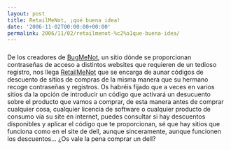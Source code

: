 ```yaml
---
layout: post
title: RetailMeNot, ¡qué buena idea!
date: '2006-11-02T00:00:00+00:00'
permalink: 2006/11/02/retailmenot-%c2%a1que-buena-idea/
---
```

<a href="http://www.retailmenot.com/"><img style="display:block; margin:0px auto 10px; text-align:center;cursor:pointer; cursor:hand;" src="http://photos1.blogger.com/blogger2/4553/2422/1600/Imagen%202.1.jpg" border="0" alt="" /></a>
De los creadores de <a href="http://www.bugmenot.com/">BugMeNot</a>, un sitio dónde se proporcionan contraseñas de acceso a distintos websites que requieren de un tedioso registro, nos llega <a href="http://www.retailmenot.com/">RetailMeNot</a> que se encarga de aunar códigos de descuento de sitios de compras de la misma manera que su hermano recoge contraseñas y registros. Os habréis fijado que a veces en varios sitios  da la opción de introducir un código que activará un desucuento sobre el producto que vamos a comprar, de esta manera antes de comprar cualquier cosa, cualquier licencia de software o cualquier producto de consumo vía su site en internet, puedes consultar si hay descuentos disponibles y aplicar el código que te proporcionan, sé que hay sitios que funciona como en el site de dell, aunque sinceramente, aunque funcionen los descuentos... ¿Os vale la pena comprar un dell?
